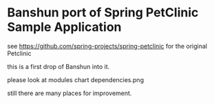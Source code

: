 # Banshun port of Spring PetClinic Sample Application

see https://github.com/spring-projects/spring-petclinic for the original Petclinic

this is a first drop of Banshun into it.

please look at modules chart dependencies.png

still there are many places for improvement. 




